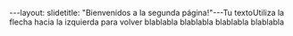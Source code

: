 ---layout: slidetitle: "Bienvenidos a la segunda página!"---Tu textoUtiliza la flecha hacia la izquierda para volver
blablabla
blablabla
blablabla
blablabla
